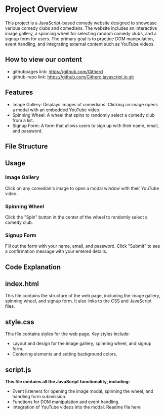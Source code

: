 # Project Overview

This project is a JavaScript-based comedy website designed to showcase various comedy clubs and comedians. The website includes an interactive image gallery, a spinning wheel for selecting random comedy clubs, and a signup form for users. The primary goal is to practice DOM manipulation, event handling, and integrating external content such as YouTube videos.

## How to view our content

- githubpages link: <https://github.com/Githerd>
- github-repo link: <https://github.com/Githerd.javascript.io.git>

## Features

- Image Gallery: Displays images of comedians. Clicking an image opens a modal with an embedded YouTube video.
- Spinning Wheel: A wheel that spins to randomly select a comedy club from a list.
- Signup Form: A form that allows users to sign up with their name, email, and password.

## File Structure

## Usage

### Image Gallery

Click on any comedian's image to open a modal window with their YouTube video.

### Spinning Wheel

Click the "Spin" button in the center of the wheel to randomly select a comedy club.

### Signup Form

Fill out the form with your name, email, and password.
Click "Submit" to see a confirmation message with your entered details.

## Code Explanation

## index.html

This file contains the structure of the web page, including the image gallery, spinning wheel, and signup form. It also links to the CSS and JavaScript files.

## style.css

This file contains styles for the web page. Key styles include:

- Layout and design for the image gallery, spinning wheel, and signup form.
- Centering elements and setting background colors.

## script.js

**This file contains all the JavaScript functionality, including:**

- Event listeners for opening the image modal, spinning the wheel, and handling form submission.
- Functions for DOM manipulation and event handling.
- Integration of YouTube videos into the modal.
Readme file here
